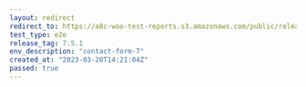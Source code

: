 ```yaml
---
layout: redirect
redirect_to: https://a8c-woo-test-reports.s3.amazonaws.com/public/release/7.5.1/contact-form-7/e2e/index.html
test_type: e2e
release_tag: 7.5.1
env_description: "contact-form-7"
created_at: "2023-03-20T14:21:04Z"
passed: true
---
```

